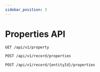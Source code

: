 ```yaml
---
sidebar_position: 3
---
```


# Properties API

```bash
GET /api/v1/property
```
```bash
POST /api/v1/record/properties
```
```bash
POST /api/v1/record/{entityId}/properties
```